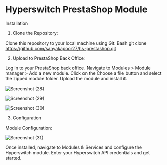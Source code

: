 # Hyperswitch PrestaShop Module

Installation

1. Clone the Repository:

Clone this repository to your local machine using Git:
Bash
git clone https://github.com/sanyakapoor27/hs-prestashop.git   

2. Upload to PrestaShop Back Office:

Log in to your PrestaShop back office.
Navigate to Modules > Module manager > Add a new module.
Click on the Choose a file button and select the zipped module folder.
Upload the module and install it.

![Screenshot (28)](https://github.com/user-attachments/assets/0e1f405e-a014-4a12-86b3-864f517a06d9)


![Screenshot (29)](https://github.com/user-attachments/assets/89b913d1-1679-4ac8-b6a6-0270a8755395)


![Screenshot (30)](https://github.com/user-attachments/assets/27baf5a4-275b-4133-9912-b47bf9cda9b4)

3. Configuration

Module Configuration:

![Screenshot (31)](https://github.com/user-attachments/assets/655e33c3-8e8a-4daa-927e-f06159f5a170)


Once installed, navigate to Modules & Services and configure the Hyperswitch module.
Enter your Hyperswitch API credentials and get started.
